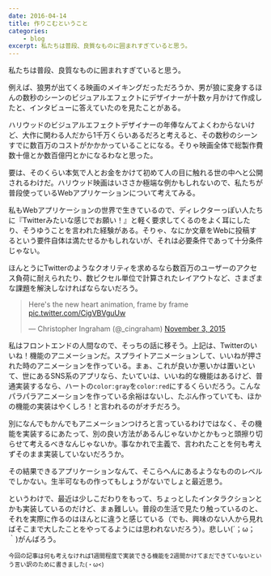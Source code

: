 ```yaml
---
date: 2016-04-14
title: 作りこむということ
categories: 
    - blog
excerpt: 私たちは普段、良質なものに囲まれすぎていると思う。
---
```


私たちは普段、良質なものに囲まれすぎていると思う。

例えば、狼男が出てくる映画のメイキングだっただろうか、男が狼に変身するほんの数秒のシーンのビジュアルエフェクトにデザイナーが十数ヶ月かけて作成したと、インタビューに答えていたのを見たことがある。

ハリウッドのビジュアルエフェクトデザイナーの年俸なんてよくわからないけど、大作に関わる人だから1千万くらいあるだろと考えると、その数秒のシーンすでに数百万のコストがかかかっていることになる。そりゃ映画全体で総製作費数十億とか数百億円とかになるわなと思った。

要は、そのくらい本気で人とお金をかけて初めて人の目に触れる世の中へと公開されるわけだ。ハリウッド映画はいささか極端な例かもしれないので、私たちが普段使っているWebアプリケーションについて考えてみる。

私もWebアプリケーションの世界で生きているので、ディレクターっぽい人たちに『Twitterみたいな感じでお願い！』と軽く要求してくるのをよく耳にしたり、そうゆうことを言われた経験がある。そりゃ、なにか文章をWebに投稿するという要件自体は満たせるかもしれないが、それは必要条件であって十分条件じゃない。

ほんとうにTwitterのようなクオリティを求めるなら数百万のユーザーのアクセス負荷に耐えられたり、数ピクセル単位で計算されたレイアウトなど、さまざまな課題を解決しなければならないだろう。

<blockquote class="twitter-tweet" data-lang="en"><p lang="en" dir="ltr">Here&#39;s the new heart animation, frame by frame <a href="https://t.co/CigVBVguUw">pic.twitter.com/CigVBVguUw</a></p>&mdash; Christopher Ingraham (@_cingraham) <a href="https://twitter.com/_cingraham/status/661566169283981312">November 3, 2015</a></blockquote>
<script async src="//platform.twitter.com/widgets.js" charset="utf-8"></script>

私はフロントエンドの人間なので、そっちの話に移そう。上記は、Twitterのいいね！機能のアニメーションだ。スプライトアニメーションして、いいねが押された時のアニメーションを作っている。まぁ、これが良いか悪いかは置いといて、世にあるSNS系のアプリなら、たいていは、いいね的な機能はあるけど、普通実装するなら、ハートの`color:gray`を`color:red`にするくらいだろう。こんなパラパラアニメーションを作っている余裕はないし、たぶん作っていても、ほかの機能の実装はやくしろ！と言われるのがオチだろう。

別になんでもかんでもアニメーションつけろと言っているわけではなく、その機能を実装するにあたって、別の良い方法があるんじゃないかとかもっと頭擦り切らせて考えるべきなんじゃないか。事なかれで主義で、言われたことを何も考えずそのまま実装していないだろうか。

その結果できるアプリケーションなんて、そこらへんにあるようなもののレベルでしかない。生半可なもの作ってもしょうがないでしょと最近思う。

というわけで、最近は少しこだわりをもって、ちょっとしたインタラクションとかも実装しているのだけど、まぁ難しい。普段の生活で見たり触っているのと、それを実際に作るのはほんとに違うと感じている（でも、興味のない人から見ればそこまで大したことをやってるようには思われないだろう）。悲しい(´；ω；｀)がんばろう。

<small>今回の記事は何も考えなければ1週間程度で実装できる機能を2週間かけてまだできていないという言い訳のために書きました(・ω<)<small>

